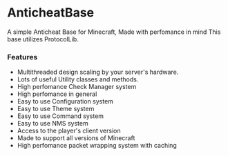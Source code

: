 # AnticheatBase

A simple Anticheat Base for Minecraft, Made with perfomance in mind This base utilizes ProtocolLib.

### Features
* Multithreaded design scaling by your server's hardware.
* Lots of useful Utility classes and methods.
* High perfomance Check Manager system
* High perfomance in general
* Easy to use Configuration system
* Easy to use Theme system
* Easy to use Command system
* Easy to use NMS system
* Access to the player's client version
* Made to support all versions of Minecraft
* High perfomance packet wrapping system with caching
